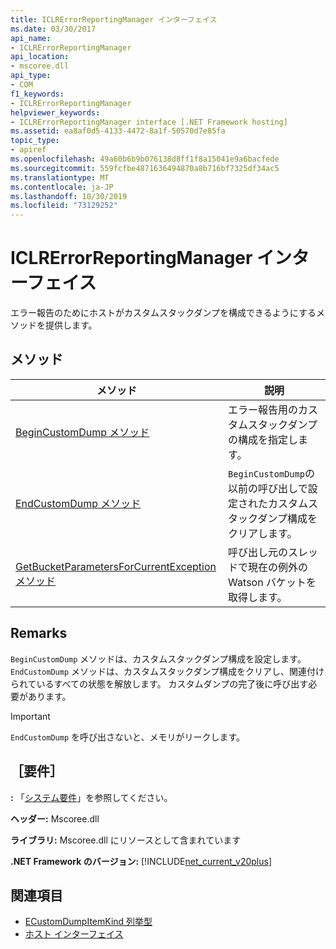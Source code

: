 ```yaml
---
title: ICLRErrorReportingManager インターフェイス
ms.date: 03/30/2017
api_name:
- ICLRErrorReportingManager
api_location:
- mscoree.dll
api_type:
- COM
f1_keywords:
- ICLRErrorReportingManager
helpviewer_keywords:
- ICLRErrorReportingManager interface [.NET Framework hosting]
ms.assetid: ea8af0d5-4133-4472-8a1f-50570d7e85fa
topic_type:
- apiref
ms.openlocfilehash: 49a60b6b9b076138d8ff1f8a15041e9a6bacfede
ms.sourcegitcommit: 559fcfbe4871636494870a8b716bf7325df34ac5
ms.translationtype: MT
ms.contentlocale: ja-JP
ms.lasthandoff: 10/30/2019
ms.locfileid: "73129252"
---
```

# <a name="iclrerrorreportingmanager-interface"></a>ICLRErrorReportingManager インターフェイス
エラー報告のためにホストがカスタムスタックダンプを構成できるようにするメソッドを提供します。  
  
## <a name="methods"></a>メソッド  
  
|メソッド|説明|  
|------------|-----------------|  
|[BeginCustomDump メソッド](../../../../docs/framework/unmanaged-api/hosting/iclrerrorreportingmanager-begincustomdump-method.md)|エラー報告用のカスタムスタックダンプの構成を指定します。|  
|[EndCustomDump メソッド](../../../../docs/framework/unmanaged-api/hosting/iclrerrorreportingmanager-endcustomdump-method.md)|`BeginCustomDump`の以前の呼び出しで設定されたカスタムスタックダンプ構成をクリアします。|  
|[GetBucketParametersForCurrentException メソッド](../../../../docs/framework/unmanaged-api/hosting/iclrerrorreportingmanager-getbucketparametersforcurrentexception-method.md)|呼び出し元のスレッドで現在の例外の Watson バケットを取得します。|  
  
## <a name="remarks"></a>Remarks  
 `BeginCustomDump` メソッドは、カスタムスタックダンプ構成を設定します。 `EndCustomDump` メソッドは、カスタムスタックダンプ構成をクリアし、関連付けられているすべての状態を解放します。 カスタムダンプの完了後に呼び出す必要があります。  
  
> [!IMPORTANT]
> `EndCustomDump` を呼び出さないと、メモリがリークします。  
  
## <a name="requirements"></a>［要件］  
 **:** 「[システム要件](../../../../docs/framework/get-started/system-requirements.md)」を参照してください。  
  
 **ヘッダー:** Mscoree.dll  
  
 **ライブラリ:** Mscoree.dll にリソースとして含まれています  
  
 **.NET Framework のバージョン:** [!INCLUDE[net_current_v20plus](../../../../includes/net-current-v20plus-md.md)]  
  
## <a name="see-also"></a>関連項目

- [ECustomDumpItemKind 列挙型](../../../../docs/framework/unmanaged-api/hosting/ecustomdumpitemkind-enumeration.md)
- [ホスト インターフェイス](../../../../docs/framework/unmanaged-api/hosting/hosting-interfaces.md)

